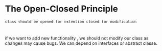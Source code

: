 # The Open-Closed Principle
```
class should be opened for extention closed for modification
```
#
if we want to add new functionality , we should not modify our class as changes may cause bugs.
We can depend on interfaces or abstract classe.
#
